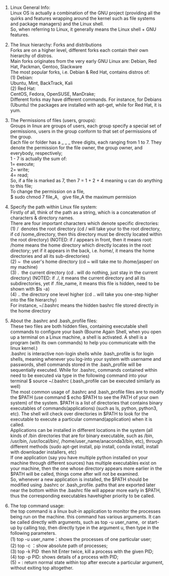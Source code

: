 1. Linux General Info:<br>
Linux OS is actually a combination of the GNU project (providing all the quirks and features wrapping around the kernel such as file systems and package managers) and the Linux shell.<br>
So, when referring to Linux, it generally means the Linux shell + GNU features. <br>

2. The linux hierarchy: Forks and distributions <br>
Forks are on a higher level, different forks each contain their own hierarchy of distros.<br>
Main forks originates from the very early GNU Linux are: Debian, Red Hat, Packman, Gentoo, Slackware<br>
The most popular forks, i.e. Debian & Red Hat, contains distros of:<br>
(1) Debian: <br>
Ubuntu, Mint, BackTrack, Kali<br>
(2) Red Hat: <br>
CentOS, Fedora, OpenSUSE, ManDrake;<br>
Different forks may have different commands. For instance, for Debians (Ubuntu) the packages are installed with apt-get, while for Red Hat, it is yum. 

3. The Permissions of files (users, groups):<br>
Groups in linux are groups of users, each group specify a special set of permissions, users in the group conform to that set of permissions of the group.<br>
Each file or folder has a _ _ _ three digits, each ranging from 1 to 7. They denote the permission for the file owner, the group owner, and everybody, respectively;<br>
1 - 7 is actually the sum of:<br>
1= execute;<br>
2= write;<br>
4= read;<br>
So, if a file is marked as 7, then 7 = 1 + 2 + 4 meaning u can do anything to this file;<br>
To change the permission on a file,<br>
$ sudo chmod 7 file_A,   give file_A the maximum permision<br>

4. Specify the path within Linux file system:<br>
Firstly of all, think of the path as a string, which is a concatenation of characters & directory names.<br>
There are four important characters which denote specific directories:<br>
(1) /  denotes the root directory (cd / will take your to the root directory, if cd /some_directory, then this directory must be directly located within the root directory) (NOTED: if / appears in front, then it means root: /home means the home directory which directly locates in the root directory; yet if it appears in the back, i.e. home/, it means the home directories and all its sub-directories)<br>
(2) ~  the user's home directory (cd ~ will take me to /home/jasper/ on my machine)<br>
(3) .  the current directory (cd . will do nothing, just stay in the current directory) (NOTED: if ./, it means the current directory and all its subdirectories, yet if .file_name, it means this file is hidden, need to be shown with $ls -a)<br>
(4) .. the directory one level higher (cd .. will take you one-step higher into the file hierarchy)<br>
For instance, ~/.bashrc means the hidden bashrc file stored directly in the home directory<br>

5. About the .bashrc and .bash_profile files:<br>
These two files are both hidden files, containing executable shell commands to configure your bash (Bourne Again Shell, when you open up a terminal on a Linux machine, a shell is activated. A shell is a program (with its own commands) to help you communicate with the linux kernel.)<br>
.bashrc is interactive non-login shells while .bash_profile is for login shells, meaning whenever you log-into your system with username and passwords, shell commands stored in the .bash_profile will be sequentially executed. While for .bashrc, commands contained within need to be executed via type in the following command into your terminal $ source ~/.bashrc (.bash_profile can be executed similarly as well)<br>
The most common usage of .bashrc and .bash_profile files are to modify the $PATH (use command $ echo $PATH to see the PATH of your own system) of the system. $PATH is a list of directories that contains binary executables of commands(applications) (such as ls, python, python3, etc). The shell will check over directories in $PATH to look for the executable to execute a particular command(application) when it is called.<br>
Applications can be installed in different locations in the system (all kinds of /bin directories that are for binary executable, such as /bin, /usr/bin, /usr/local/bin/, /home/user_name/anaconda3/bin, etc), through different methods (sudo apt-get install, pip install, conda install, install with downloader installers, etc)<br>
If one application (say you have multiple python installed on your machine through different sources) has multiple executables exist on your machine, then the one whose directory appears more earlier in the $PATH will be called, things come after will not be examined. <br>
So, whenever a new application is installed, the $PATH should be modified using .bashrc or .bash_profile. paths that are exported later near the bottom within the .bashrc file will appear more early in $PATH, thus the corresponding executables havehigher priority to be called.<br>

6. The top command usage:<br>
the top command is a linux buit-in application to monitor the processes being run on the machine. this command has various arguments. It can be called directly with arguments, such as top -u user_name,  or start-up by calling top, then directly type in the argument u, then type in the following parameters.<br>
(1) top -u user_name：shows the processes of one particular user;<br>
(2) top -c ：show absolute path of processes;<br>
(3) top -k PID  then hit Enter twice, kill a process with the given PID;<br>
(4) top -p PID: shows details of a process with PID;<br>
(5) = : return normal state within top after execute a particular argument, without exiting top altogether. <br>
